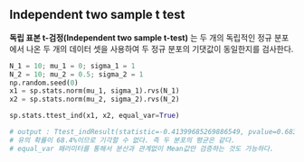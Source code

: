 ## Independent two sample t test

**독립 표본 t-검정(Independent two sample t-test)** 는 두 개의 독립적인 정규 분포에서 나온 두 개의 데이터 셋을 사용하여 두 정규 분포의 기댓값이 동일한지를 검사한다.

```python
N_1 = 10; mu_1 = 0; sigma_1 = 1
N_2 = 10; mu_2 = 0.5; sigma_2 = 1
np.random.seed(0)
x1 = sp.stats.norm(mu_1, sigma_1).rvs(N_1)
x2 = sp.stats.norm(mu_2, sigma_2).rvs(N_2)

sp.stats.ttest_ind(x1, x2, equal_var=True)

# output : Ttest_indResult(statistic=-0.41399685269886549, pvalue=0.68376768941164268)
# 유의 확률이 68.4%이므로 기각할 수 없다. 즉 두 분포의 평균은 같다.
# equal_var 패러미터를 통해서 분산과 관계없이 Mean값만 검증하는 것도 가능하다.
```

